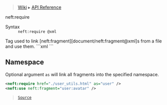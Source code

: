 > [Wiki](Home) ▸ [API Reference](API-Reference)

neft:require
<dl><dt>Syntax</dt><dd><code>neft:require @xml</code></dd></dl>
Tag used to link [neft:fragment][document/neft:fragment@xml]s from a file and use them.
```xml
<neft:require href="./user_utils.html" />
<neft:use neft:fragment="avatar" />
```

## Namespace

Optional argument `as` will link all fragments into the specified namespace.
```xml
<neft:require href="./user_utils.html" as="user" />
<neft:use neft:fragment="user:avatar" />
```

> [`Source`](/Neft-io/neft/tree/master/src/document/file/parse/fragments/links.litcoffee#namespace)

